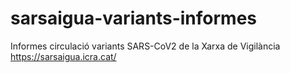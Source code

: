 # sarsaigua-variants-informes
Informes circulació variants SARS-CoV2 de la Xarxa de Vigilància
https://sarsaigua.icra.cat/
